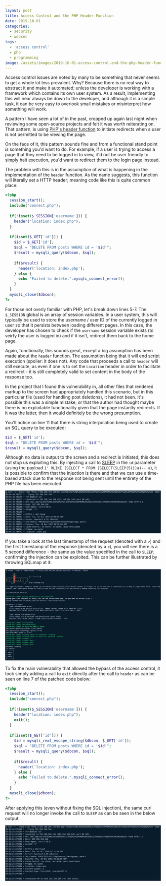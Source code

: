 ```yaml
---
layout: post
title: Access Control and the PHP Header Function
date: 2019-10-01
categories:
  - security
  - websec
tags:
  - 'access control'
  - php
  - programming
image: /assets/images/2019-10-01-access-control-and-the-php-header-function/patched-code.png
---
```

Access control issues are noted by many to be something that never seems to get a whole lot less prevalent. Why? Because there is no real way to abstract it and make it automated; unless the developer is working with a framework which contains its own user system. As a result, implementing this will near always be down to the developer, and although it is a simple task, it can be very easy to overlook small mistakes or misinterpret how something will work.

A pattern I have seen a lot of in the past, cropped up again last night when reviewing some open-source projects and felt it was worth reiterating on. That pattern, is using [PHP's header function](https://www.php.net/manual/en/function.header.php) to initiate redirects when a user is not permitted to be viewing the page.

On the face of it, this pattern sounds fine and from a functional stand point *is* something you'd want to do. For example, if a user is trying to access a page that they need to be logged in to view, it'd not be user friendly to simply halt execution, you'd want to redirect them to the login page instead.

The problem with this is in the assumption of what is happening in the implementation of the `header` function. As the name suggests, this function will literally set a HTTP header; meaning code like this is quite common place:

```php
<?php
  session_start();
  include("connect.php");

  if(!isset($_SESSION['username'])) {
    header("location: index.php");
  }

  if(isset($_GET['id'])) {
    $id = $_GET['id'];
    $sql = "DELETE FROM posts WHERE id = '$id'";
    $result = mysqli_query($dbcon, $sql);

    if($result) {
      header('location: index.php');
    } else {
      echo "Failed to delete.".mysqli_connect_error();
    }
  }
  mysqli_close($dbcon);
?>
```

For those not overly familiar with PHP, let's break down lines 5-7. The `$_SESSION` global is an array of session variables. In a user system, this will typically be used to store the username / user ID of the currently logged in user so that it persists between loading different pages. In this case, the developer has chosen to check if the `username` session variable exists (to veirfy the user is logged in) and if it isn't, redirect them back to the home page.

Again, functionally, this sounds great, except a big assumption has been made about the `header` function. The assumption being that it will end script execution (spoiler: it does not). Any code that proceeds a call to `header` will still execute, as even if one is to set the `Location` header in order to facilitate a redirect - it is still completely valid to set content in the body of the response too.

In the project that I found this vulnerability in, all other files that rendered markup to the screen had appropriately handled this scenario, but in this particular file (used for handling post deletions), it had not been. It's possible this was a simple mistake, or that the author had thought maybe there is no exploitable functionality given that the page instantly redirects. If it was the latter, then it would definitely be the wrong presumption.

You'll notice on line 11 that there is string interpolation being used to create an SQL query to be executed:

```php
$id = $_GET['id'];
$sql = "DELETE FROM posts WHERE id = '$id'";
$result = mysqli_query($dbcon, $sql);
```

Although no data is output to the screen and a redirect is initiated, this does not stop us exploiting this. By injecting a call to [SLEEP](https://dev.mysql.com/doc/refman/8.0/en/miscellaneous-functions.html#function_sleep) in the `id` parameter (using the payload `1' RLIKE (SELECT * FROM (SELECT(SLEEP(5)))a)-- a`), it is possible to confirm that the injection is there and that we can use a time-based attack due to the response not being sent until the entirety of the PHP file has been executed:

![](/assets/images/2019-10-01-access-control-and-the-php-header-function/curl.png)

If you take a look at the last timestamp of the request (denoted with a `>`) and the first timestamp of the response (denoted by a `<`), you will see there is a 5 second difference - the same as the value specified in the call to `SLEEP`; confirming the injection can be exploited. This can be further illustrated by throwing SQLmap at it:

![](/assets/images/2019-10-01-access-control-and-the-php-header-function/sqlmap.png)

To fix the main vulnerability that allowed the bypass of the access control, it took simply adding a call to `exit` directly after the call to `header` as can be seen on line 7 of the patched code below:

```php
<?php
  session_start();
  include("connect.php");

  if(!isset($_SESSION['username'])) {
    header("location: index.php");
    exit();
  }

  if(isset($_GET['id'])) {
    $id = mysqli_real_escape_string($dbcon, $_GET['id']);
    $sql = "DELETE FROM posts WHERE id = '$id'";
    $result = mysqli_query($dbcon, $sql);

    if($result) {
      header('location: index.php');
    } else {
      echo "Failed to delete.".mysqli_connect_error();
    }
  }
  mysqli_close($dbcon);
?>
```

After applying this (even without fixing the SQL injection), the same curl request will no longer invoke the call to `SLEEP` as can be seen in the below output:

![](/assets/images/2019-10-01-access-control-and-the-php-header-function/curl-fixed.png)
